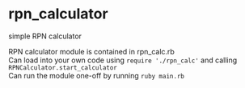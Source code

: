 # rpn_calculator
simple RPN calculator

RPN calculator module is contained in rpn_calc.rb<br/>
Can load into your own code using <code>require './rpn_calc'</code> and calling <code>RPNCalculator.start_calculator</code><br/>
Can run the module one-off by running <code>ruby main.rb</code>
